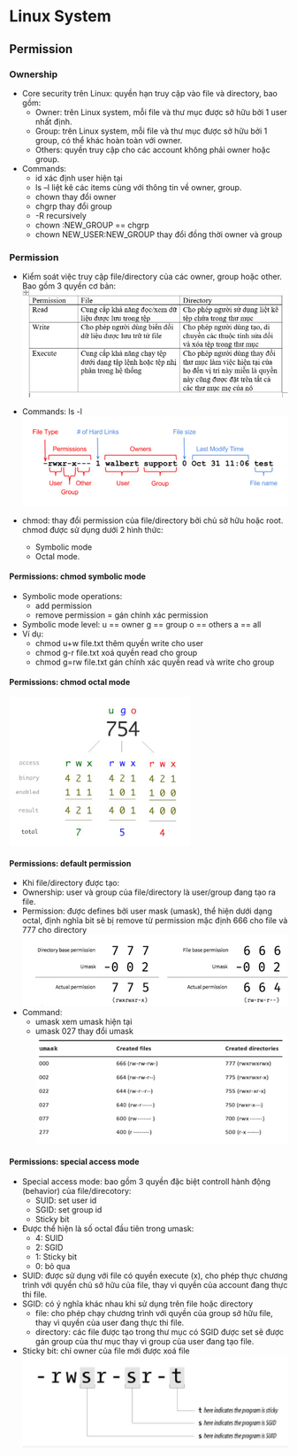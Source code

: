 # Linux System 
## Permission
### Ownership 
* Core security trên Linux: quyền hạn truy cập vào file và directory, bao gồm:
    * Owner: trên Linux system, mỗi file và thư mục được sở hữu bởi 1 user nhất định.
    * Group: trên Linux system, mỗi file và thư mục được sở hữu bởi 1 group, có thể khác hoàn toàn với owner.
    * Others: quyền truy cập cho các account không phải owner hoặc group.
* Commands:
    * id xác định user hiện tại
    * ls –l liệt kê các items cùng với thông tin về owner, group.
    * chown thay đổi owner
    * chgrp thay đổi group
    * -R recursively
    * chown :NEW_GROUP == chgrp
    * chown NEW_USER:NEW_GROUP thay đổi đồng thời owner và group
### Permission
* Kiểm soát việc truy cập file/directory của các owner, group hoặc other. Bao gồm 3 quyền cơ bản:      
![](../Linux/images/ScreenShot%206.jpg)      

* Commands: ls -l
![](../Linux/images/ScreenShot%204.jpg)         
* chmod: thay đổi permission của file/directory bởi chủ sở hữu hoặc root. chmod được sử dụng dưới 2 hình thức:
    * Symbolic mode
    * Octal mode.
#### Permissions: chmod symbolic mode
* Symbolic mode operations:
    + add permission
    - remove permission
    = gán chính xác permission
* Symbolic mode level:
    u == owner
    g == group
    o == others
    a == all
* Ví dụ:
    * chmod u+w file.txt thêm quyền write cho user
    * chmod g-r file.txt xoá quyền read cho group
    * chmod g=rw file.txt gán chính xác quyền read và write cho group
#### Permissions: chmod octal mode
![](../Linux/images/ScreenShot%205.jpg)         
#### Permissions: default permission
* Khi file/directory được tạo:
* Ownership: user và group của file/directory là user/group đang tạo ra file.
* Permission: được defines bởi user mask (umask), thể hiện dưới dạng octal, định nghĩa bit sẽ bị remove từ permission mặc định 666 cho file và 777 cho directory
![](../Linux/images/ScreenShot%207.jpg)    
* Command: 
    * umask xem umask hiện tại
    * umask 027 thay đổi umask 
![](../Linux/images/ScreenShot%208.jpg)     
#### Permissions: special access mode
* Special access mode: bao gồm 3 quyền đặc biệt controll hành động (behavior) của file/direcotory:
    * SUID: set user id
    * SGID: set group id
    * Sticky bit
* Được thể hiện là số octal đầu tiên trong umask:
    * 4: SUID
    * 2: SGID
    * 1: Sticky bit
    * 0: bỏ qua
* SUID: được sử dụng với file có quyền execute (x), cho phép thực chương trình với quyền chủ sở hữu của 
file, thay vì quyền của account đang thực thi file.
* SGID: có ý nghĩa khác nhau khi sử dụng trên file hoặc directory
    * file: cho phép chạy chương trình với quyền của group sở hữu file, thay vì quyền của user đang thực 
thi file.
    * directory: các file được tạo trong thư mục có SGID được set sẽ được gán group của thư mục thay vì group của user đang tạo file.
* Sticky bit: chỉ owner của file mới được xoá file           
![](../Linux/images/ScreenShot%209.jpg)             